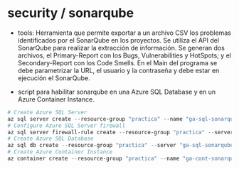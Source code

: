 # security / sonarqube

- tools: Herramienta que permite exportar a un archivo CSV los problemas identificados por el SonarQube en los proyectos. Se utiliza el API del SonarQube para realizar la extracción de información. Se generan dos archivos, el Primary-Report con los Bugs, Vulnerabilities y HotSpots; y el Secondary-Report con los Code Smells. En el Main del programa se debe parametrizar la URL, el usuario y la contraseña y debe estar en ejecución el SonarQube.

- script para habilitar sonarqube en una Azure SQL Database y en un Azure Container Instance.

```powershell
# Create Azure SQL Server
az sql server create --resource-group "practica" --name "ga-sql-sonarqube" --location "eastus" --admin-user "sonarqube" --admin-password "W1fwU7R4XFLoLhY4PHw80jmhN"
# Configure Azure SQL Server firewall
az sql server firewall-rule create --resource-group "practica" --server "ga-sql-sonarqube" --name "AllIpAddress" --start-ip-address 0.0.0.0 --end-ip-address 255.255.255.255
# Create Azure SQL Database
az sql db create --resource-group "practica" --server "ga-sql-sonarqube" --name "sonarqube" --edition GeneralPurpose --family Gen5 --capacity 1 --compute-model Serverless --max-size 10GB --auto-pause-delay 60 --collation "SQL_Latin1_General_CP1_CS_AS"
# Create Azure Container Instance
az container create --resource-group "practica" --name "ga-cont-sonarqube" --dns-name-label "ga-cont-sonarqube" --location "eastus" --image "sonarqube:10.4-community" --cpu 1 --memory 2 --os-type Linux --ip-address Public --ports 9000 --protocol TCP --environment-variables SONAR_ES_BOOTSTRAP_CHECKS_DISABLE="true" SONAR_JDBC_USERNAME="sonarqube" SONAR_JDBC_PASSWORD="W1fwU7R4XFLoLhY4PHw80jmhN" SONAR_JDBC_URL="jdbc:sqlserver://ga-sql-sonarqube.database.windows.net:1433;database=sonarqube;user=sonarqube@ga-sql-sonarqube;password=W1fwU7R4XFLoLhY4PHw80jmhN;encrypt=true;trustServerCertificate=false;hostNameInCertificate=*.database.windows.net;loginTimeout=30;"
```
